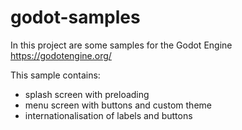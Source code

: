 # godot-samples
In this project are some samples for the Godot Engine https://godotengine.org/

This sample contains:
* splash screen with preloading
* menu screen with buttons and custom theme
* internationalisation of labels and buttons
